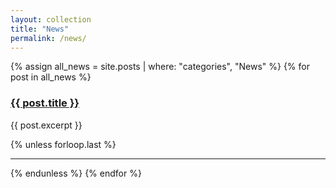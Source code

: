 ```yaml
---
layout: collection
title: "News"
permalink: /news/
---
```


<div class="News">
  {% assign all_news = site.posts | where: "categories", "News" %}
  {% for post in all_news %}
    <div class="news-item">
      <h3><a href="{{ post.url }}">{{ post.title }}</a></h3>
      <p>{{ post.excerpt }}</p>
    </div>
    {% unless forloop.last %}
      <hr>
    {% endunless %}
  {% endfor %}
</div>
